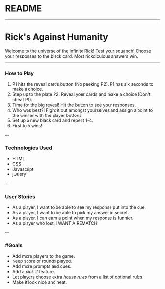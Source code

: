# README

---
# Rick's Against Humanity
Welcome to the universe of the infinite Rick! Test your squanch! Choose your responses to the black card. Most rickdiculous answers win.

---

### How to Play

1. P1 hits the reveal cards button (No peeking P2). P1 has six seconds to make a choice.
2. Step up to the plate P2. Reveal your cards and make a choice (Don't cheat P1).
3. Time for the big reveal! Hit the button to see your responses.
4. Who was best?! Fight it out amongst yourselves and assign a point to the winner with the player buttons.
5. Set up a new black card and repeat 1-4.
6. First to 5 wins!


--


### Technologies Used

- HTML
- CSS
- Javascript
- jQuery


--


### User Stories

- As a player, I want to be able to see my response put into the cue.
- As a player, I want to be able to pick my answer in secret.
- As a player, I can earn a point when my response is funnier.
- As a player who lost, I WANT A REMATCH!


--


### #Goals
- Add more players to the game.
- Keep score of rounds played.
- Add more prompts and cues.
- Add a *pick 2* feature.
- Let players choose extra *house rules* from a list of optional rules.
- Make it look nice and neat.